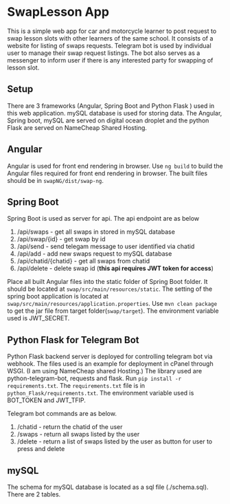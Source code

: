 # SwapLesson App  
  
This is a simple web app for car and motorcycle learner to post request to swap lesson slots with other learners of the same school. It consists of a website for listing of swaps requests. Telegram bot is used by individual user to manage their swap request listings. The bot also serves as a messenger to inform user if there is any interested party for swapping of lesson slot.
  
  
## Setup  
  
There are 3 frameworks (Angular, Spring Boot and Python Flask ) used in this web application. mySQL database is used for storing data. The Angular, Spring boot, mySQL are served on digital ocean droplet and the python Flask are served on NameCheap Shared Hosting.  
  
  
## Angular  
  
Angular is used for front end rendering in browser. Use `ng build` to build the Angular files required for front end rendering in browser. The built files should be in `swapNG/dist/swap-ng`.  
  
  
## Spring Boot  
  
Spring Boot is used as server for api. The api endpoint are as below
1. /api/swaps - get all swaps in stored in mySQL database
2. /api/swap/{id} - get swap by id
3. /api/send - send telegam message to user identified via chatid
4. /api/add - add new swaps request to mySQL database
5. /api/chatid/{chatid} - get all swaps from chatid
6. /api/delete - delete swap id (**this api requires JWT token for access**)
  
Place all built Angular files into the static folder of Spring Boot folder. It should be located at `swap/src/main/resources/static`. The setting of the spring boot application is located at `swap/src/main/resources/application.properties`. Use `mvn clean package` to get the jar file from target folder(`swap/target`). The environment variable used is JWT_SECRET.  
  
  
## Python Flask for Telegram Bot  
  
Python Flask backend server is deployed for controlling telegram bot via webhook. The files used is an example for deployment in cPanel through WSGI. (I am using NameCheap shared Hosting.) The library used are python-telegram-bot, requests and flask. Run `pip install -r requirements.txt`. The `requirements.txt` file is in `python_Flask/requirements.txt`. The environment variable used is BOT_TOKEN and JWT_TFIP.  
  
Telegram bot commands are as below.  
1. /chatid - return the chatid of the user
2. /swaps - return all swaps listed by the user
3. /delete - return a list of swaps listed by the user as button for user to press and delete  
  
  
## mySQL  
  
The schema for mySQL database is located as a sql file (./schema.sql). There are 2 tables.